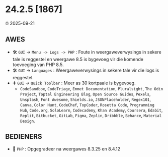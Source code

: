 # 24.2.5 [1867]

⏰ 2025-09-21

## AWES
- 🛠️ `GUI` -> `Menu -> Logs -> PHP` : Foute in weergaweverwysings in sekere tale is reggestel en weergawe 8.5 is bygevoeg vir die komende toevoeging van PHP 8.5.
- 🛠️ `GUI` -> `Languages` : Weergaweverwysings in sekere tale vir die logs is reggestel.
- ➕ `GUI` -> `Quick Toolbar` : Meer as 30 kortpaaie is bygevoeg.
    - `CodeSandbox`, `CodeTriage`, `Emmet Documentation`, `Pluralsight`, `The Odin Project`, `Toptal Engineering Blog`, `Open Source Guides`, `Pexels`, `Unsplash`, `Font Awesome`, `Shields.io`, `JSONPlaceholder`, `Regex101`, `Canva`, `Color Hunt`, `CodeChef`, `TopCoder`, `Rosetta Code`, `Programming Hub`, `Code.org`, `SoloLearn`, `Codecademy`, `Khan Academy`, `Coursera`, `Edabit`, `Replit`, `Bitbucket`, `GitLab`, `Figma`, `Zeplin`, `Dribbble`, `Behance`, `Material Design`.

## BEDIENERS
- 🔄 `PHP` : Opgegradeer na weergawes 8.3.25 en 8.4.12

